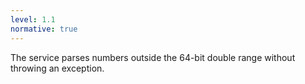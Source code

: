 ```yaml
---
level: 1.1
normative: true
---
```


The service parses numbers outside the 64-bit double range without throwing an exception.